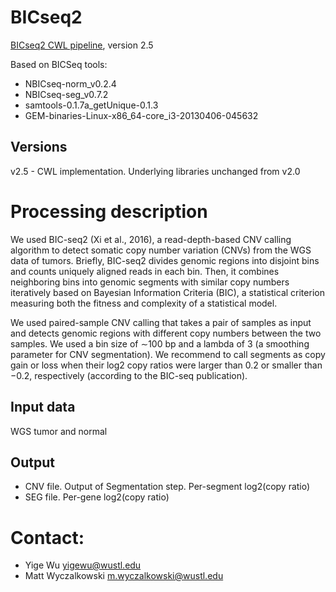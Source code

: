 # BICseq2

[BICseq2 CWL pipeline](https://github.com/mwyczalkowski/BICSEQ2.git), version 2.5

Based on BICSeq tools:
  * NBICseq-norm_v0.2.4
  * NBICseq-seg_v0.7.2
  * samtools-0.1.7a_getUnique-0.1.3
  * GEM-binaries-Linux-x86_64-core_i3-20130406-045632

## Versions

v2.5 - CWL implementation.  Underlying libraries unchanged from v2.0

# Processing description
We used BIC-seq2 (Xi et al., 2016), a read-depth-based CNV calling algorithm to
detect somatic copy number variation (CNVs) from the WGS data of tumors.
Briefly, BIC-seq2 divides genomic regions into disjoint bins and counts
uniquely aligned reads in each bin. Then, it combines neighboring bins into
genomic segments with similar copy numbers iteratively based on Bayesian
Information Criteria (BIC), a statistical criterion measuring both the fitness
and complexity of a statistical model. 

We used paired-sample CNV calling that takes a pair of samples as input and
detects genomic regions with different copy numbers between the two samples. We
used a bin size of ∼100 bp and a lambda of 3 (a smoothing parameter for CNV
segmentation). We recommend to call segments as copy gain or loss when their
log2 copy ratios were larger than 0.2 or smaller than −0.2, respectively
(according to the BIC-seq publication).


## Input data

WGS tumor and normal 

## Output

* CNV file.  Output of Segmentation step.  Per-segment log2(copy ratio)
* SEG file.  Per-gene log2(copy ratio)

# Contact: 

* Yige Wu <yigewu@wustl.edu>
* Matt Wyczalkowski <m.wyczalkowski@wustl.edu>


